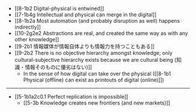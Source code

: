 - [[8-1b2 Digital-physical is entwined]]
- [[7-1b4g Intellectual and physical can merge in the digital]]
- [[8-1b2a Most automation (and probably disruption as well) happens indirectly]]
- [[10-2g2e2 Abstractions are real, and created the same way as with any other knowledge]]
- [[9-2b1 情報媒体が情報自体よりも情報力を持つこともある]]
- [[9-2b2 There is no objective hierarchy amongst knowledge; only cultural-subjective hierarchy exists because we are cultural being (知識・情報そのものに優劣はない)]]
  - In the sense of how digital can take over the physical ([[8-1b1 Physical (offline) can exist as printouts of digital (online)]])
---
- [[5-1b1a2c0.1 Perfect replication is impossible]]
  - [[5-3b Knowledge creates new frontiers (and new markets)]]
